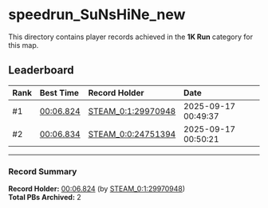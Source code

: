 # speedrun_SuNsHiNe_new

This directory contains player records achieved in the **1K Run** category for this map.

## Leaderboard

| Rank | Best Time | Record Holder | Date                |
| :--- | :-------- | :------------ | :------------------ |
| #1   | [00:06.824](./00006824_STEAM_0_1_29970948_20250917-004937.zip) | [STEAM_0:1:29970948](https://speedrun16.com/profile/STEAM_0:1:29970948)   | 2025-09-17 00:49:37 |
| #2   | [00:06.834](./00006834_STEAM_0_0_24751394_20250917-005021.zip) | [STEAM_0:0:24751394](https://speedrun16.com/profile/STEAM_0:0:24751394)   | 2025-09-17 00:50:21 |

---

### Record Summary
**Record Holder:** [00:06.824](./00006824_STEAM_0_1_29970948_20250917-004937.zip) (by [STEAM_0:1:29970948](https://speedrun16.com/profile/STEAM_0:1:29970948))  
**Total PBs Archived:** 2